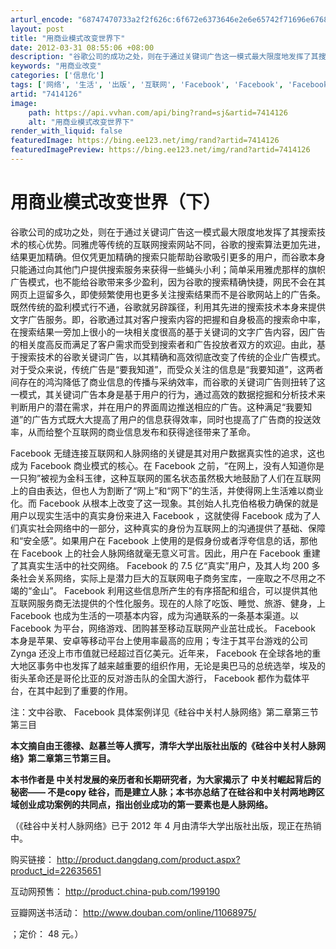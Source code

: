 ```yaml
---
arturl_encode: "68747470733a2f2f626c:6f672e6373646e2e6e65742f71696e6768756177656e6b616e:672f61727469636c652f64657461696c732f37343134313236"
layout: post
title: "用商业模式改变世界下"
date: 2012-03-31 08:55:06 +08:00
description: "谷歌公司的成功之处，则在于通过关键词广告这一模式最大限度地发挥了其搜索技术的核心优势。同雅虎等传统的"
keywords: "用商业改变"
categories: ['信息化']
tags: ['网络', '生活', '出版', '互联网', 'Facebook', 'Facebook', 'Facebook']
artid: "7414126"
image:
    path: https://api.vvhan.com/api/bing?rand=sj&artid=7414126
    alt: "用商业模式改变世界下"
render_with_liquid: false
featuredImage: https://bing.ee123.net/img/rand?artid=7414126
featuredImagePreview: https://bing.ee123.net/img/rand?artid=7414126
---
```


# 用商业模式改变世界（下）

谷歌公司的成功之处，则在于通过关键词广告这一模式最大限度地发挥了其搜索技术的核心优势。同雅虎等传统的互联网搜索网站不同，谷歌的搜索算法更加先进，结果更加精确。但仅凭更加精确的搜索只能帮助谷歌吸引更多的用户，而谷歌本身只能通过向其他门户提供搜索服务来获得一些蝇头小利；简单采用雅虎那样的旗帜广告模式，也不能给谷歌带来多少盈利，因为谷歌的搜索精确快捷，网民不会在其网页上逗留多久，即使频繁使用也更多关注搜索结果而不是谷歌网站上的广告条。既然传统的盈利模式行不通，谷歌就另辟蹊径，利用其先进的搜索技术本身来提供文字广告服务。即，谷歌通过其对客户搜索内容的把握和自身极高的搜索命中率，在搜索结果一旁加上很小的一块相关度很高的基于关键词的文字广告内容，因广告的相关度高反而满足了客户需求而受到搜索者和广告投放者双方的欢迎。由此，基于搜索技术的谷歌关键词广告，以其精确和高效彻底改变了传统的企业广告模式。对于受众来说，传统广告是“要我知道”，而受众关注的信息是“我要知道”，这两者间存在的鸿沟降低了商业信息的传播与采纳效率，而谷歌的关键词广告则扭转了这一模式，其关键词广告本身是基于用户的行为，通过高效的数据挖掘和分析技术来判断用户的潜在需求，并在用户的界面周边推送相应的广告。这种满足“我要知道”的广告方式既大大提高了用户的信息获得效率，同时也提高了广告商的投送效率，从而给整个互联网的商业信息发布和获得途径带来了革命。

Facebook
无缝连接互联网和人脉网络的关键是其对用户数据真实性的追求，这也成为
Facebook
商业模式的核心。在
Facebook
之前，“在网上，没有人知道你是一只狗”被视为金科玉律，这种互联网的匿名状态虽然极大地鼓励了人们在互联网上的自由表达，但也人为割断了“网上”和“网下”的生活，并使得网上生活难以商业化。而
Facebook
从根本上改变了这一现象。其创始人扎克伯格极力确保的就是用户以现实生活中的真实身份来进入
Facebook
，这就使得
Facebook
成为了人们真实社会网络中的一部分，这种真实的身份为互联网上的沟通提供了基础、保障和“安全感”。如果用户在
Facebook
上使用的是假身份或者浮夸信息的话，那他在
Facebook
上的社会人脉网络就毫无意义可言。因此，用户在
Facebook
重建了其真实生活中的社交网络。
Facebook
的
7.5
亿“真实”用户，及其人均
200
多条社会关系网络，实际上是潜力巨大的互联网电子商务宝库，一座取之不尽用之不竭的“金山”。
Facebook
利用这些信息所产生的有序搭配和组合，可以提供其他互联网服务商无法提供的个性化服务。现在的人除了吃饭、睡觉、旅游、健身，上
Facebook
也成为生活的一项基本内容，成为沟通联系的一条基本渠道。以
Facebook
为平台，网络游戏、团购甚至移动互联网产业茁壮成长。
Facebook
本身是苹果、安卓等移动平台上使用率最高的应用；专注于其平台游戏的公司
Zynga
还没上市市值就已经超过百亿美元。近年来，
Facebook
在全球各地的重大地区事务中也发挥了越来越重要的组织作用，无论是奥巴马的总统选举，埃及的街头革命还是哥伦比亚的反对游击队的全国大游行，
Facebook
都作为载体平台，在其中起到了重要的作用。

注：文中谷歌、
Facebook
具体案例详见《硅谷中关村人脉网络》第二章第三节第三目

**本文摘自由王德禄、赵慕兰等人撰写，清华大学出版社出版的《硅谷中关村人脉网络》第二章第三节第三目。**

**本书作者是
中关村发展的亲历者和长期研究者，为大家揭示了
中关村崛起背后的秘密——
不是copy
硅谷，而是建立人脉；本书亦总结了在硅谷和中关村两地跨区域创业成功案例的共同点，指出创业成功的第一要素也是人脉网络。**

（《硅谷中关村人脉网络》已于
2012
年
4
月由清华大学出版社出版，现正在热销中。

购买链接：
<http://product.dangdang.com/product.aspx?product_id=22635651>

互动网预售：
<http://product.china-pub.com/199190>

豆瓣网送书活动：
<http://www.douban.com/online/11068975/>

；定价：
48
元。）